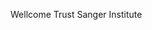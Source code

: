 [//]: # (Created by ./bin/manage_files.pl from ./species/Onchocerca_ochengi/PRJEB1204/Onchocerca_ochengi_PRJEB1204.summary.html on Thu Jun 11 13:45:01 2020)
Wellcome Trust Sanger Institute
